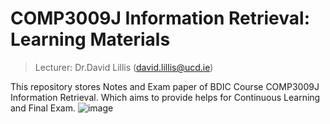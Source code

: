 # COMP3009J Information Retrieval: Learning Materials
>Lecturer: Dr.David Lillis (david.lillis@ucd.ie)

This repository stores Notes and Exam paper of BDIC Course COMP3009J Information Retrieval. Which aims to provide helps for Continuous Learning and Final Exam.
![image](https://github.com/user-attachments/assets/52e2e218-3931-4acd-a6b8-1853d7dc7e03)
